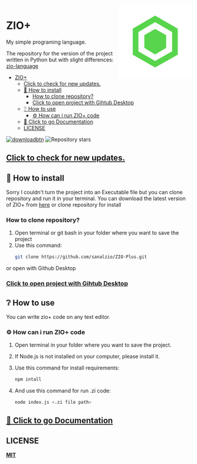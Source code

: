 <img src="logo/icon.png" alt="icon" align="right">

# ZIO+
My simple programing language.

The repository for the version of the project written in Python but with slight differences: [zio-language](https://github.com/sanalzio/zio-language)

- [ZIO+](#zio)
  - [Click to check for new updates.](#click-to-check-for-new-updates)
  - [📁 How to install](#-how-to-install)
    - [How to clone repository?](#how-to-clone-repository)
    - [Click to open project with Gihtub Desktop](#click-to-open-project-with-gihtub-desktop)
  - [❔ How to use](#-how-to-use)
    - [⚙ How can i run ZIO+ code](#-how-can-i-run-zio-code)
  - [📖 Click to go Documentation](#-click-to-go-documentation)
  - [LICENSE](#license)


[<img alt="downloadbtn" src="https://dabuttonfactory.com/button.png?t=Download&f=Ubuntu-Bold&ts=30&tc=fff&hp=15&vp=15&c=6&bgt=unicolored&bgc=238636&bs=4&bc=37914a" width="77px">](https://www.github.com/sanalzio/ZIO-Plus/archive/refs/heads/master.zip)
![Repository stars](https://custom-icon-badges.demolab.com/github/stars/sanalzio/ZIO-Plus.svg?color=yellow&logo=star&logoColor=darkyellow&style=for-the-badge)

## [Click to check for new updates.](https://www.github.com/sanalzio/ZIO-Plus/blob/master/doc.md#updates)

## 📁 How to install
Sorry I couldn't turn the project into an Executable file but you can clone repository and run it in your terminal.
You can download the latest version of ZIO+ from [here](https://www.github.com/sanalzio/ZIO-Plus/archive/refs/heads/master.zip)
or clone repository for install
### How to clone repository?
1) Open terminal or git bash in your folder where you want to save the project
2) Use this command:
    ```bash
    git clone https://github.com/sanalzio/ZIO-Plus.git
    ```
or open with Github Desktop
### [Click to open project with Gihtub Desktop](x-github-client://openRepo/https://github.com/sanalzio/ZIO-Plus)

## ❔ How to use
You can write zio+ code on any text editor.
### ⚙ How can i run ZIO+ code
1) Open terminal in your folder where you want to save the project.
2) If Node.js is not installed on your computer, please install it.
3) Use this command for install requirements:

    ```bash
    npm intall
    ```
4) And use this command for run .zi code:

    ```bash
    node index.js <.zi file path>
    ```

## [📖 Click to go Documentation](https://www.github.com/sanalzio/ZIO-Plus/blob/master/doc.md)

## LICENSE
[**MIT**](https://raw.githubusercontent.com/sanalzio/ZIO-Plus/master/LICENSE)